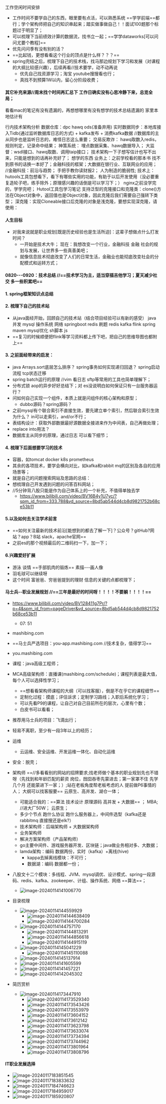 工作空闲时间安排

- 工作时间不要学自己的东西，眼里要有点活，可以熟悉系统  ==学学前端==都行；学个架构师把自己的知识串起来；踏实做事做自己！！面试100题那个标题过于明显了；
- 可以梳理下当前绩效计算的数据流，找书立一起；==学学dataworks[可以问问尤要个教程]==
- 优先问问季有没有别的活？
- ==比起钱，更想看看这个行业的顶点是什么样？？？==
- spring完结之后，梳理下自己的技术栈，找马那边规划下学习和发展（对课程的大纲比较感兴趣），后续再看//技术要学，动不动再说
  - 优先自己找资源学习；淘宝 youtube搜搜看也行；
  - 真找不到预算1W以内，留心分阶段收费；

#### 其它补充来源//周末找个时间再汇总下   工作日确实没有心思冷静下来，总览全局；

看看mac的笔记有没有遗漏的，再想想哪里有没有想学的技术总结遗漏的 家里本地估计有

行内技术架构分析
数据仓库：dpc hawq ods(准备弃用)
实时数据同步：本地库接入Tidb(通过监听数据库日志的方式) + kafka发布 + 消费kafka数据
//数据库的主从同步也是监听日志的，难怪日志这么重要；
交易反欺诈： hawq取数入redis，规则判定，记录命中结果；
神策系统： 埋点数据采集、hawq数据导入；
大监督：wsdl接口、hawq取数、调用taip接口；
技术架构一下子想写估计也写不出来，只能是想到的话再补充好了；
想学的东西
业务上：之前学校看的那本书 找不到原书的话换一本好了；金融科技的框架；大数据在银行业、互联网业的应用；
//金融科技：前沿与趋势； 手把手教你读财报2； 人为制造的脆弱性; 
技术上：hutools工具包想看下，看下有哪些实用的功能，有助于以后开发使用（没必要重复造轮子吧，练手除外；原理感兴趣的话倒是可以学习下；）
nginx之前没学完的，学学完吧；
Hutool工具包学习笔记
支持泛型的克隆接口和克隆类：clone()方法在Object对象中，返回值也是Object对象，因此克隆后我们需要自己强转下类型；
深克隆：实现Cloneable接口后克隆的对象是浅克隆，要想实现深克隆，请使用：

#### 人生目标

- 对我来说就是职业规划[既是历史经验也是生活所迫]：这辈子想做点什么打发时间？
  - 一开始是技术大牛；  现在：我想改变一个行业，金融科技   金融   社会的规划与发展，让世界多一些真善美吧；
  - 就像信息技术彻底改变了人们的日常生活，金融业也能彻底改变社会的分配模式和运转方式；

#### 0820---0920：技术总结 //==技术学习为主，适当穿插吉他学习；夏天减少社交 多一些积累吧==

#### 1. spring框架知识点总结

#### 2. 梳理下自己的技术站

- 从java面经开始，回顾自己的技术站（结合项目经验可以有新的感受）   java  并发 mysql  操作系统  网络 springboot redis 刷题  redis  kafka  flink  spring maven  mysql优化  sh脚本   js
- ==复习的时候顺便把flink等学习资料都上传下吧，把自己的思维导图也都附上==

#### 3. 之前面经带来的启发：

- java  Arrays.sort底层怎么排序？  spring事务如何实现递归回退？   spring启动流程    tcp状态迁移
- spring batch运行的原理 //vim 看日志 sftp等常用的工具也简单理解下；
- 分布式锁 aop的异步好好总结下；对  es没说明白如何保证只有一台服务器运行？
- 问如何自己实现一个组件，本质上就是问组件的核心架构和原型；
  - dubbo源码？spring源码？
- 之前mysql有个联合索引不直接生效，要先建立单个索引，然后联合索引生效 为什么？  in可以走索引，and/or不行；
- 表结构设计：获取外部数据最好源数据全接进来作为中间表，自己再做处理；
- replace into用法？
- 数据库主从同步的原理，通过日志  可以看下细节；

#### 4. 梳理下后面想要学习的技术

- 容器，如tomcat docker  k8s prometheus
- 其余的各项技术，要学会横向对比，如kafka和rabbit mq的区别及各自的应用场景等；
- 就是自己的问题搜索网站及思路的总结：
- 想梳理自己开发遇到问题的问答百科网站；
- //5分钟背八股只能是作为自己体系上的一个补充，不值得单独去学
  - https://www.bilibili.com/video/BV16B4y1U7yc/?spm_id_from=333.788&vd_source=8bd5ab544d4cb8d9821752b68ce53b11

#### 5.以及如何去关注学术前言

- ==如何关注最新的技术前沿[能想到的都去了解一下]？公众号？gitHub?网站？app？B站   slack，apache官网==
- 之前es的那个视频最后的二维码扫一下，加一下；

#### 6.兴趣爱好扩展

- 游泳  谈情  ==手部肌肉的锻炼==  素描---画人像
- 羽毛球可以继续呀
- 这个时间  富爸爸、穷爸爸提到的理财 信息的关键的点都梳理下；



#### 马士兵--职业发展规划 //==三年是最好的时间呀！！！！不要躺！！！！==

- https://www.bilibili.com/video/BV128411g7Pr/?p=4&spm_id_from=pageDriver&vd_source=8bd5ab544d4cb8d9821752b68ce53b11
  - 07: 51
- mashibing.com
- ==马士兵严选项目：you-app.mashibing.com //技术复杂，值得学习==
- you.mashibing.com     
- 课程：java高级工程师；
- MCA高级架构师：直播课(mashibing.com/schedule)；课程列表是最大值，每个人可以选择性学习；
  - ==想看看架构师课程的大纲（可以找客服），倒是不在乎它的课程细节==
  - 定制化过程：摸底；评估诉求；定制学习路线；入职后系统化学习；
  - 可以先看P9的课程，让自己对自己目前所在的层次，心里有个数；
  - 白皮书可以看看；
- 推荐用马士兵的项目：飞滴出行；
- 轻易不离职，至少有一段3年以上的经历；
- 运维
  - 云运维、安全运维、开发运维一体化、自动化运维
- 安全：脱壳；
- 架构师 ==//多看看别的网站的招牌要求;找老师做个基本的职业规划先也不错呀（先找到和年龄匹配的薪资  岗位，囫囵吞枣先蒙进去；第一家罩不住  先学几个月  还能蒙进下一家；）;站在老板角度帮老板考虑的人  提前做P6事情的人； 大纲可以找客服要==           云原生、高并发、湖仓一体；
  - 可能适合我的：==算法 技术设计  原理源码  高并发  +  大数据== ； MBA;    //进大厂50W； 云原生；
  - 多少个节点 跑什么协议 跑什么服务器上，中间件选型（kafka还是rabbitmq 直接搜还是elk?） 
  - 技术架构师：后端架构师 + 大数据架构师
  - 业务架构师
  - 解决方案架构师（产品架构师）
  - go主要中间件、游戏服务器开发、区块链；java做业务相对多、大数据；
  - lamda架构：编码 数据两份，实时（kafka）+离线(hive)   
    - kappa去掉离线模块：不可行；
    - 数据湖：编码 数据都一份；
- 八股文十二个模块：多线程、JVM、mysql调优、设计模式、spring一段源码、redis、kafka、zookeeper、计组、操作系统、网络  ==算法==；
  - ![image-20240114141006770](技术发展规划-photos/image-20240114141006770.png)

- 目录梳理
  - ![image-20240114144559929](技术发展规划-photos/image-20240114144559929.png)
    - ![image-20240114144638409](技术发展规划-photos/image-20240114144638409.png)
    - ![image-20240114144700284](技术发展规划-photos/image-20240114144700284.png)
  - ![image-20240114144757170](技术发展规划-photos/image-20240114144757170.png)
    - ![image-20240114144813291](技术发展规划-photos/image-20240114144813291.png)
    - ![image-20240114144856618](技术发展规划-photos/image-20240114144856618.png)
    - ![image-20240114144915119](技术发展规划-photos/image-20240114144915119.png)
  - ![image-20240114145041229](技术发展规划-photos/image-20240114145041229.png)
    - ![image-20240114145110088](技术发展规划-photos/image-20240114145110088.png)
  - ![image-20240114145137914](技术发展规划-photos/image-20240114145137914.png)
  - ![image-20240114141605599](技术发展规划-photos/image-20240114141605599.png)
  - ![image-20240114141457221](技术发展规划-photos/image-20240114141457221.png)
  - ![image-20240114142045302](技术发展规划-photos/image-20240114142045302.png)
- 简历赏析
  - ![image-20240114173447910](技术发展规划-photos/image-20240114173447910.png)
    - ![image-20240114173529340](技术发展规划-photos/image-20240114173529340.png)
    - ![image-20240114173543426](技术发展规划-photos/image-20240114173543426.png)
    - ![image-20240114173553979](技术发展规划-photos/image-20240114173553979.png)
    - ![image-20240114173604152](技术发展规划-photos/image-20240114173604152.png)
    - ![image-20240114173612142](技术发展规划-photos/image-20240114173612142.png)
    - ![image-20240114173623798](技术发展规划-photos/image-20240114173623798.png)
    - ![image-20240114173633074](技术发展规划-photos/image-20240114173633074.png)
    - ![image-20240114173734394](技术发展规划-photos/image-20240114173734394.png)
    - ![image-20240114173744962](技术发展规划-photos/image-20240114173744962.png)
    - ![image-20240114173801964](技术发展规划-photos/image-20240114173801964.png)
    - ![image-20240114173808796](技术发展规划-photos/image-20240114173808796.png)





#### IT职业发展选择

- ![image-20240117183851545](技术发展规划-photos/image-20240117183851545.png)
- ![image-20240117183833632](技术发展规划-photos/image-20240117183833632.png)
- ![image-20240117184746623](技术发展规划-photos/image-20240117184746623.png)
- ![image-20240117184959017](技术发展规划-photos/image-20240117184959017.png)
- ![image-20240117185920807](技术发展规划-photos/image-20240117185920807.png)